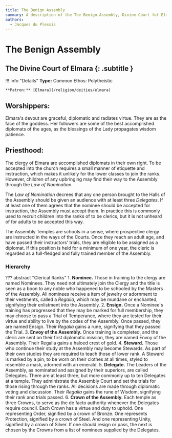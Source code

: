 ```yaml
---
title: The Benign Assembly
summary: A description of the The Benign Assembly, Divine Court fof Elmara.
authors:
  - Jacques du Plessis
---
```


# The Benign Assembly
## The Divine Court of Elmara {: .subtitle }

!!! info "Details"
    **Type:** Common Ethos: Polytheistic

    **Patron:** [Elmara](/religion/deities/elmara)

## Worshippers:
Elmara's devout are graceful, diplomatic and radiates virtue. They are as the face of the goddess. Her followers are some of the best accomplished diplomats of the ages, as the blessings of the Lady propagates wisdom patience.

## Priesthood:
The clergy of Elmara are accomplished diplomats in their own right. To be accepted into the church requires a small manner of etiquette and instruction, which makes it unlikely for the lower classes to join the ranks. However, children of any upbringing may find their way to the Assembly through the _Law of Nomination_.

The _Law of Nomination_ decrees that any one person brought to the Halls of the Assembly should be given an audience with at least three _Delegates_. If at least one of them agrees that the nominee should be accepted for instruction, the Assembly must accept them. In practice this is commonly used to recruit children into the ranks of to be clerics, but it is not unheard of for adults to be accepted this way.

The Assembly Temples are schools in a sense, where prospective clergy are instructed in the ways of the Courts. Once they reach an adult age, and have passed their instructors' trials, they are eligible to be assigned as a diplomat. If this position is held for a minimum of one year, the cleric is regarded as a full-fledged and fully trained member of the Assembly.

### Hierarchy

??? abstract "Clerical Ranks"
    1. **Nominee.** Those in training to the clergy are named Nominees. They need not ultimately join the Clergy and the title is seen as a boon to any noble who happened to be schooled by the Masters of the Assembly. All nominees receive a item of jewelry or adornment to their vestments, called a _Regalia_, which may be mundane or enchanted, signifying their enlistment into the Assembly.
    2.  **Ensign.** Once a Nominee's training has progressed that they may be marked for full membership, they may choose to pass a Trial of Temperance, where they are tested for their virtue and ability to live by the codes of the Assembly. Once passed, they are named Ensign. Their _Regalia_ gains a rune, signifying that they passed the Trial. 
    3.  **Envoy of the Assembly.** Once training is completed, and the cleric are sent on their first diplomatic mission, they are named Envoy of the Assembly. Their Regalia gains a haloed crest of gold.
    4.  **Steward.** Those who continue their study at the Assembly may become Stewards. As part of their own studies they are required to teach those of lower rank. A Steward is marked by a pin, to be worn on their clothes at all times, styled to resemble a mask, adorned with an emerald.
    5.  **Delegate.** The Leaders of the Assembly, as nominated and assigned by their superiors, are called Delegates. There are at least three, but more commonly up to ten Delegates at a temple. They administrate the Assembly Court and set the trials for those rising through the ranks. All decisions are made through diplomatic voting and discussion. Their _Regalia_ gains the rune of Wisdom, signifying their rank and trials passed.
    6.  **Crown of the Assembly.** Each temple as three Crowns, to serve as the de facto authority whenever the Delegates require council. Each Crown has a virtue and duty to uphold. One representing Order, signified by a crown of Bronze. One represents Protection, signified by a crown of Steel. And one representing Unity, signified by a crown of Silver. If one should resign or pass, the next is chosen by the Crowns from a list of nominees supplied by the Delegates.